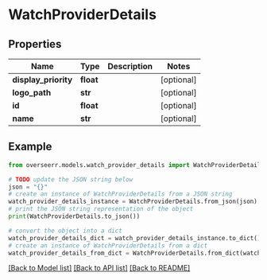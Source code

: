 # WatchProviderDetails


## Properties

Name | Type | Description | Notes
------------ | ------------- | ------------- | -------------
**display_priority** | **float** |  | [optional] 
**logo_path** | **str** |  | [optional] 
**id** | **float** |  | [optional] 
**name** | **str** |  | [optional] 

## Example

```python
from overseerr.models.watch_provider_details import WatchProviderDetails

# TODO update the JSON string below
json = "{}"
# create an instance of WatchProviderDetails from a JSON string
watch_provider_details_instance = WatchProviderDetails.from_json(json)
# print the JSON string representation of the object
print(WatchProviderDetails.to_json())

# convert the object into a dict
watch_provider_details_dict = watch_provider_details_instance.to_dict()
# create an instance of WatchProviderDetails from a dict
watch_provider_details_from_dict = WatchProviderDetails.from_dict(watch_provider_details_dict)
```
[[Back to Model list]](../README.md#documentation-for-models) [[Back to API list]](../README.md#documentation-for-api-endpoints) [[Back to README]](../README.md)


